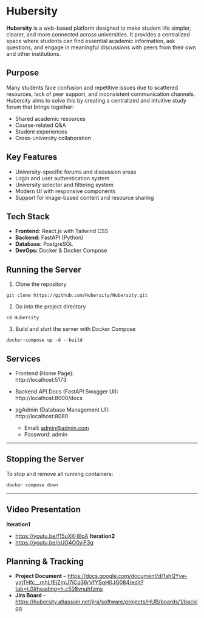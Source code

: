 # Hubersity

**Hubersity** is a web-based platform designed to make student life simpler, clearer, and more connected across universities. It provides a centralized space where students can find essential academic information, ask questions, and engage in meaningful discussions with peers from their own and other institutions.

## Purpose

Many students face confusion and repetitive issues due to scattered resources, lack of peer support, and inconsistent communication channels. Hubersity aims to solve this by creating a centralized and intuitive study forum that brings together:

- Shared academic resources
- Course-related Q&A
- Student experiences
- Cross-university collaboration

## Key Features

- University-specific forums and discussion areas
- Login and user authentication system
- University selector and filtering system
- Modern UI with responsive components
- Support for image-based content and resource sharing

## Tech Stack

- **Frontend:** React.js with Tailwind CSS
- **Backend:** FastAPI (Python)
- **Database:** PostgreSQL
- **DevOps:** Docker & Docker Compose

## Running the Server
1. Clone the repository
```
git clone https://github.com/Hubersity/Hubersity.git
```
2. Go into the project directory
```
cd Hubersity
```
3. Build and start the server with Docker Compose
```
docker-compose up -d --build
```

## Services

- Frontend (Home Page):  
  http://localhost:5173

- Backend API Docs (FastAPI Swagger UI):  
  http://localhost:8000/docs

- pgAdmin (Database Management UI):  
  http://localhost:8080  
  - Email: admin@admin.com  
  - Password: admin

---

## Stopping the Server
To stop and remove all running containers:
```bash
docker compose down
```

---

## Video Presentation
**Iteration1**
- https://youtu.be/f15uXK-8IpA
**Iteration2**
- https://youtu.be/oUO4O0yiF3g

## Planning & Tracking
- **Project Document** – https://docs.google.com/document/d/1shQYve-ymTHfc__mhLfEjZmU7iCq36rVfYSqH0JG084/edit?tab=t.0#heading=h.c508vnuhfzms
- **Jira Board** – https://hubersity.atlassian.net/jira/software/projects/HUB/boards/1/backlog

  
